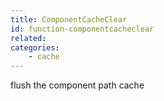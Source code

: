 ```yaml
---
title: ComponentCacheClear
id: function-componentcacheclear
related:
categories:
    - cache
---
```


flush the component path cache
